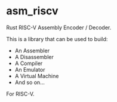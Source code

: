 # asm_riscv
Rust RISC-V Assembly Encoder / Decoder.

This is a library that can be used to build:
 - An Assembler
 - A Disassembler
 - A Compiler
 - An Emulator
 - A Virtual Machine
 - And so on…

For RISC-V.
